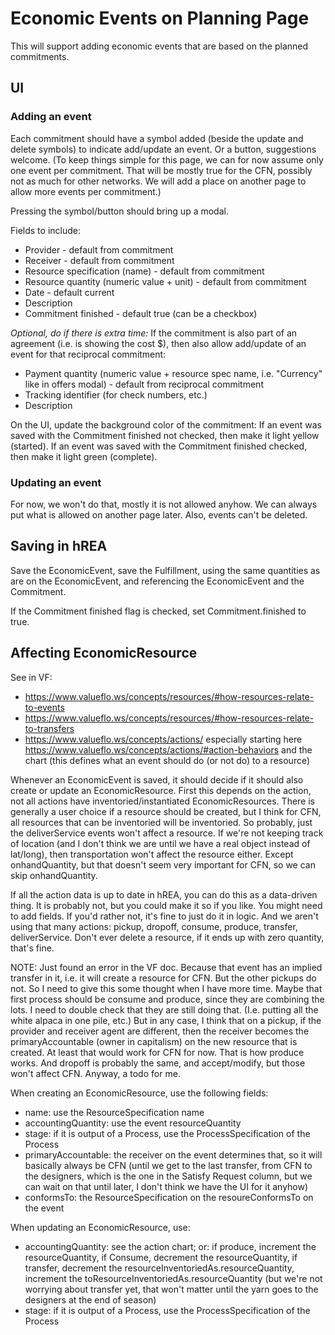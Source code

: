 # Economic Events on Planning Page

This will support adding economic events that are based on the planned commitments.

## UI

### Adding an event

Each commitment should have a symbol added (beside the update and delete symbols) to indicate add/update an event.  Or a button, suggestions welcome.  (To keep things simple for this page, we can for now assume only one event per commitment.  That will be mostly true for the CFN, possibly not as much for other networks.  We will add a place on another page to allow more events per commitment.)

Pressing the symbol/button should bring up a modal.

Fields to include:

* Provider - default from commitment
* Receiver - default from commitment
* Resource specification (name) - default from commitment
* Resource quantity (numeric value + unit) - default from commitment
* Date - default current
* Description
* Commitment finished - default true (can be a checkbox)

*Optional, do if there is extra time:* If the commitment is also part of an agreement (i.e. is showing the cost $), then also allow add/update of an event for that reciprocal commitment:

* Payment quantity (numeric value + resource spec name, i.e. "Currency" like in offers modal) - default from reciprocal commitment
* Tracking identifier (for check numbers, etc.)
* Description

On the UI, update the background color of the commitment:  If an event was saved with the Commitment finished not checked, then make it light yellow (started).  If an event was saved with the Commitment finished checked, then make it light green (complete).

### Updating an event

For now, we won't do that, mostly it is not allowed anyhow.  We can always put what is allowed on another page later.  Also, events can't be deleted.

## Saving in hREA

Save the EconomicEvent, save the Fulfillment, using the same quantities as are on the EconomicEvent, and referencing the EconomicEvent and the Commitment.

If the Commitment finished flag is checked, set Commitment.finished to true.

## Affecting EconomicResource

See in VF:

* https://www.valueflo.ws/concepts/resources/#how-resources-relate-to-events
* https://www.valueflo.ws/concepts/resources/#how-resources-relate-to-transfers
* https://www.valueflo.ws/concepts/actions/ especially starting here https://www.valueflo.ws/concepts/actions/#action-behaviors and the chart (this defines what an event should do (or not do) to a resource)

Whenever an EconomicEvent is saved, it should decide if it should also create or update an EconomicResource.  First this depends on the action, not all actions have inventoried/instantiated EconomicResources.  There is generally a user choice if a resource should be created, but I think for CFN, all resources that can be inventoried will be inventoried. So probably, just the deliverService events won't affect a resource.  If we're not keeping track of location (and I don't think we are until we have a real object instead of lat/long), then transportation won't affect the resource either.  Except onhandQuantity, but that doesn't seem very important for CFN, so we can skip onhandQuantity.

If all the action data is up to date in hREA, you can do this as a data-driven thing.  It is probably not, but you could make it so if you like.  You might need to add fields.  If you'd rather not, it's fine to just do it in logic.  And we aren't using that many actions: pickup, dropoff, consume, produce, transfer, deliverService.  Don't ever delete a resource, if it ends up with zero quantity, that's fine.

NOTE: Just found an error in the VF doc.  Because that event has an implied transfer in it, i.e. it will create a resource for CFN. But the other pickups do not. So I need to give this some thought when I have more time.  Maybe that first process should be consume and produce, since they are combining the lots.  I need to double check that they are still doing that.  (I.e. putting all the white alpaca in one pile, etc.)  But in any case, I think that on a pickup, if the provider and receiver agent are different, then the receiver becomes the primaryAccountable (owner in capitalism) on the new resource that is created.  At least that would work for CFN for now.  That is how produce works.  And dropoff is probably the same, and accept/modify, but those won't affect CFN.  Anyway, a todo for me.

When creating an EconomicResource, use the following fields:

* name: use the ResourceSpecification name
* accountingQuantity: use the event resourceQuantity
* stage: if it is output of a Process, use the ProcessSpecification of the Process
* primaryAccountable: the receiver on the event determines that, so it will basically always be CFN (until we get to the last transfer, from CFN to the designers, which is the one in the Satisfy Request column, but we can wait on that until later, I don't think we have the UI for it anyhow)
* conformsTo: the ResourceSpecification on the resoureConformsTo on the event

When updating an EconomicResource, use:

* accountingQuantity: see the action chart; or: if produce, increment the resourceQuantity, if Consume, decrement the resourceQuantity, if transfer, decrement the resourceInventoriedAs.resourceQuantity, increment the toResourceInventoriedAs.resourceQuantity (but we're not worrying about transfer yet, that won't matter until the yarn goes to the designers at the end of season)
* stage: if it is output of a Process, use the ProcessSpecification of the Process
